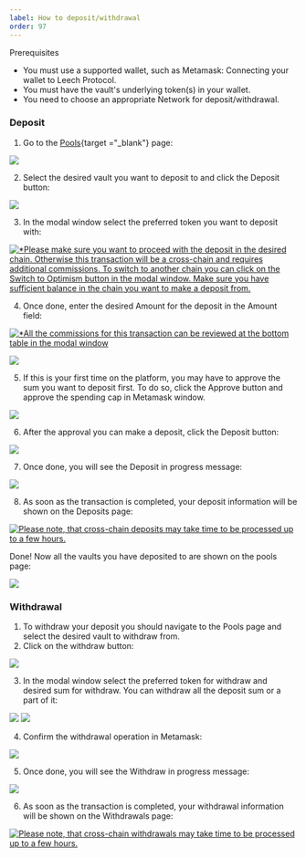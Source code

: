 ```yaml
---
label: How to deposit/withdrawal
order: 97
---
```


Prerequisites
- You must use a supported wallet, such as Metamask: Connecting your wallet to Leech Protocol.
- You must have the vault's underlying token(s) in your wallet.
- You need to choose an appropriate Network for deposit/withdrawal.


### Deposit 

1. Go to the [Pools](https://app.leechprotocol.com/pools){target ="_blank"} page:

[![](~/static/intro05.png)](~/static/intro05.png)

2. Select the desired vault you want to deposit to and click the Deposit button:

[![](~/static/intro06.png)](~/static/intro06.png)

3. In the modal window select the preferred token you want to deposit with:

[![*Please make sure you want to proceed with the deposit in the desired chain. Otherwise this transaction will be a cross-chain and requires additional commissions.
To switch to another chain you can click on the Switch to Optimism button in the modal window.
Make sure you have sufficient balance in the chain you want to make a deposit from.](~/static/intro07.png)](~/static/intro07.png)


4. Once done, enter the desired Amount for the deposit in the Amount field:

[![*All the commissions for this transaction can be reviewed at the bottom table in the modal window](~/static/intro08.png)](~/static/intro08.png)

[![](~/static/intro09.png)](~/static/intro09.png)

5. If this is your first time on the platform, you may have to approve the sum you want to deposit first. To do so, click the Approve button and approve the spending cap in Metamask window.

[![](~/static/intro10.png)](~/static/intro10.png)

6. After the approval you can make a deposit, click the Deposit button:

[![](~/static/intro11.png)](~/static/intro11.png)

7. Once done, you will see the Deposit in progress message:

[![](~/static/intro12.png)](~/static/intro12.png)

8. As soon as the transaction is completed, your deposit information will be shown on the Deposits page:

[![Please note, that cross-chain deposits may take time to be processed up to a few hours.](~/static/intro13.png)](~/static/intro13.png)

Done! Now all the vaults you have deposited to are shown on the pools page:

[![](~/static/intro14.png)](~/static/intro14.png)

### Withdrawal

1. To withdraw your deposit you should navigate to the Pools page and select the desired vault to withdraw from.
2. Click on the withdraw button:

[![](~/static/intro15.png)](~/static/intro15.png)

3. In the modal window select the preferred token for withdraw and desired sum for withdraw. You can withdraw all the deposit sum or a part of it:

[![](~/static/intro16.png)](~/static/intro16.png)
[![](~/static/intro17.png)](~/static/intro17.png)

4. Confirm the withdrawal operation in Metamask:

[![](~/static/intro18.png)](~/static/intro18.png)

5. Once done, you will see the Withdraw in progress message:

[![](~/static/intro19.png)](~/static/intro19.png)

6. As soon as the transaction is completed, your withdrawal information will be shown on the Withdrawals page:

[![Please note, that cross-chain withdrawals may take time to be processed up to a few hours.
](~/static/intro20.png)](~/static/intro20.png)
